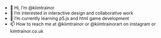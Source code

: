 - 👋 Hi, I’m @kiimtrainor
- 👀 I’m interested in interactive design and collaborative work
- 🌱 I’m currently learning p5.js and html game development
- 📫 How to reach me at @kiimtrainor or @kiimtrainorart on instagram or kimtrainor.co.uk

<!---
kiimtrainor/kiimtrainor is a ✨ special ✨ repository because its `README.md` (this file) appears on your GitHub profile.
You can click the Preview link to take a look at your changes.
--->

